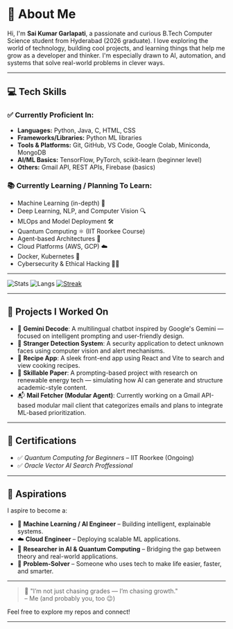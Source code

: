 # 👋 About Me

Hi, I'm **Sai Kumar Garlapati**, a passionate and curious B.Tech Computer Science student from Hyderabad (2026 graduate). I love exploring the world of technology, building cool projects, and learning things that help me grow as a developer and thinker. I'm especially drawn to AI, automation, and systems that solve real-world problems in clever ways.

---

## 💻 Tech Skills

### ✅ Currently Proficient In:
- **Languages:** Python, Java, C, HTML, CSS
- **Frameworks/Libraries:** Python ML libraries
- **Tools & Platforms:** Git, GitHub, VS Code, Google Colab, Miniconda, MongoDB
- **AI/ML Basics:** TensorFlow, PyTorch, scikit-learn (beginner level)
- **Others:** Gmail API, REST APIs, Firebase (basics)

### 📚 Currently Learning / Planning To Learn:
- Machine Learning (in-depth) 🔁
- Deep Learning, NLP, and Computer Vision 🔍
- MLOps and Model Deployment 🛠️
- Quantum Computing ⚛️ (IIT Roorkee Course)
- Agent-based Architectures 🤖
- Cloud Platforms (AWS, GCP) ☁️
- Docker, Kubernetes 🚢
- Cybersecurity & Ethical Hacking 🧑‍💻

---


![Stats](https://github-readme-stats.vercel.app/api?username=sai-kumar-garlapati&show_icons=true&theme=radical)
![Langs](https://github-readme-stats.vercel.app/api/top-langs/?username=sai-kumar-garlapati&layout=compact&theme=radical)
[![Streak](https://streak-stats.demolab.com?user=sai-kumar-garlapati&theme=radical)](https://git.io/streak-stats)


---


## 🚀 Projects I Worked On

- 🧠 **Gemini Decode**: A multilingual chatbot inspired by Google's Gemini — focused on intelligent prompting and user-friendly design.
- 🔐 **Stranger Detection System**: A security application to detect unknown faces using computer vision and alert mechanisms.
- 🍲 **Recipe App**: A sleek front-end app using React and Vite to search and view cooking recipes.
- 📄 **Skillable Paper**: A prompting-based project with research on renewable energy tech — simulating how AI can generate and structure academic-style content.
- 📬 **Mail Fetcher (Modular Agent)**: Currently working on a Gmail API-based modular mail client that categorizes emails and plans to integrate ML-based prioritization.
---

## 📜 Certifications

- ✅ *Quantum Computing for Beginners* – IIT Roorkee (Ongoing)
- ✅ *Oracle Vector AI Search Proffessional*

---

## 🎯 Aspirations

I aspire to become a:
- 🔮 **Machine Learning / AI Engineer** – Building intelligent, explainable systems.
- ☁️ **Cloud Engineer** – Deploying scalable ML applications.
- 🧠 **Researcher in AI & Quantum Computing** – Bridging the gap between theory and real-world applications.
- 💼 **Problem-Solver** – Someone who uses tech to make life easier, faster, and smarter.

---

> 🧠 "I’m not just chasing grades — I’m chasing growth."  
> – Me (and probably you, too 😉)

Feel free to explore my repos and connect!

---

